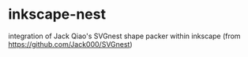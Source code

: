 # inkscape-nest
integration of Jack Qiao's SVGnest shape packer within inkscape (from https://github.com/Jack000/SVGnest)
